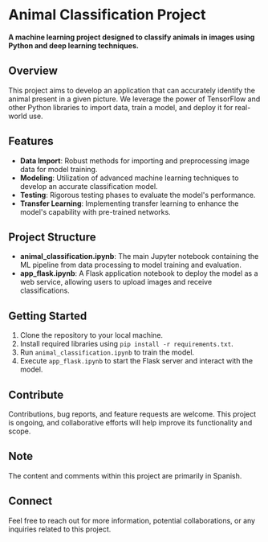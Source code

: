 # Animal Classification Project

**A machine learning project designed to classify animals in images using Python and deep learning techniques.**

## Overview

This project aims to develop an application that can accurately identify the animal present in a given picture. We leverage the power of TensorFlow and other Python libraries to import data, train a model, and deploy it for real-world use.

## Features

- **Data Import**: Robust methods for importing and preprocessing image data for model training.
- **Modeling**: Utilization of advanced machine learning techniques to develop an accurate classification model.
- **Testing**: Rigorous testing phases to evaluate the model's performance.
- **Transfer Learning**: Implementing transfer learning to enhance the model's capability with pre-trained networks.

## Project Structure

- **animal_classification.ipynb**: The main Jupyter notebook containing the ML pipeline from data processing to model training and evaluation.
- **app_flask.ipynb**: A Flask application notebook to deploy the model as a web service, allowing users to upload images and receive classifications.

## Getting Started

1. Clone the repository to your local machine.
2. Install required libraries using `pip install -r requirements.txt`.
3. Run `animal_classification.ipynb` to train the model.
4. Execute `app_flask.ipynb` to start the Flask server and interact with the model.

## Contribute

Contributions, bug reports, and feature requests are welcome. This project is ongoing, and collaborative efforts will help improve its functionality and scope.

## Note

The content and comments within this project are primarily in Spanish.

## Connect

Feel free to reach out for more information, potential collaborations, or any inquiries related to this project.
